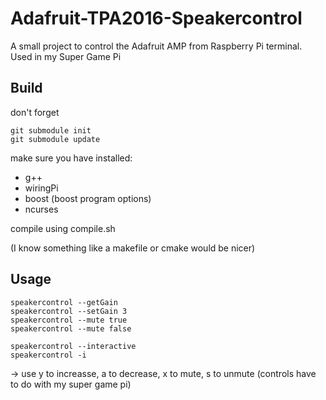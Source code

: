 # Adafruit-TPA2016-Speakercontrol
A small project to control the Adafruit AMP from Raspberry Pi terminal. Used in my Super Game Pi

## Build
don't forget
```
git submodule init
git submodule update
```

make sure you have installed:
* g++
* wiringPi
* boost (boost program options)
* ncurses

compile using compile.sh

(I know something like a makefile or cmake would be nicer)

## Usage
```
speakercontrol --getGain
speakercontrol --setGain 3
speakercontrol --mute true
speakercontrol --mute false

speakercontrol --interactive
speakercontrol -i
```
-> use y to increasse, a to decrease, x to mute, s to unmute
(controls have to do with my super game pi)
